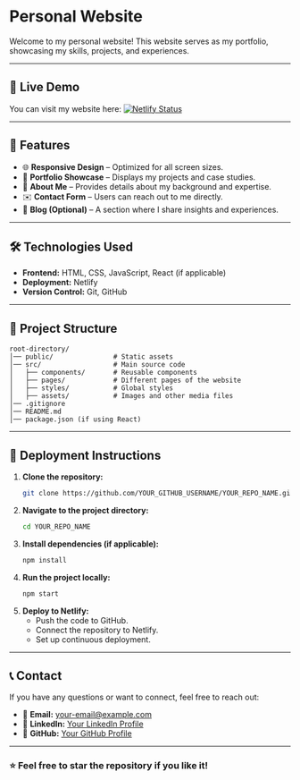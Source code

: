 
# Personal Website

Welcome to my personal website! This website serves as my portfolio, showcasing my skills, projects, and experiences.

---

## 🚀 Live Demo

You can visit my website here:
[![Netlify Status](https://api.netlify.com/api/v1/badges/YOUR_BADGE_ID/deploy-status)](https://https://jazzy-beijinho-1e71b4.netlify.app/)

---

## 📌 Features

- 🌐 **Responsive Design** – Optimized for all screen sizes.
- 💼 **Portfolio Showcase** – Displays my projects and case studies.
- 👤 **About Me** – Provides details about my background and expertise.
- ✉️ **Contact Form** – Users can reach out to me directly.
- 📝 **Blog (Optional)** – A section where I share insights and experiences.

---

## 🛠️ Technologies Used

- **Frontend:** HTML, CSS, JavaScript, React (if applicable)
- **Deployment:** Netlify
- **Version Control:** Git, GitHub

---

## 📂 Project Structure

```
root-directory/
│── public/               # Static assets
│── src/                  # Main source code
│   ├── components/       # Reusable components
│   ├── pages/            # Different pages of the website
│   ├── styles/           # Global styles
│   ├── assets/           # Images and other media files
│── .gitignore
│── README.md
│── package.json (if using React)
```

---

## 🚀 Deployment Instructions

1. **Clone the repository:**
   ```sh
   git clone https://github.com/YOUR_GITHUB_USERNAME/YOUR_REPO_NAME.git
   ```
2. **Navigate to the project directory:**
   ```sh
   cd YOUR_REPO_NAME
   ```
3. **Install dependencies (if applicable):**
   ```sh
   npm install
   ```
4. **Run the project locally:**
   ```sh
   npm start
   ```
5. **Deploy to Netlify:**
   - Push the code to GitHub.
   - Connect the repository to Netlify.
   - Set up continuous deployment.

---

## 📞 Contact

If you have any questions or want to connect, feel free to reach out:

- 📧 **Email:** your-email@example.com
- 🔗 **LinkedIn:** [Your LinkedIn Profile](https://linkedin.com/in/YOUR_PROFILE)
- 🐙 **GitHub:** [Your GitHub Profile](https://github.com/YOUR_GITHUB_USERNAME)

---

### ⭐ Feel free to star the repository if you like it!

